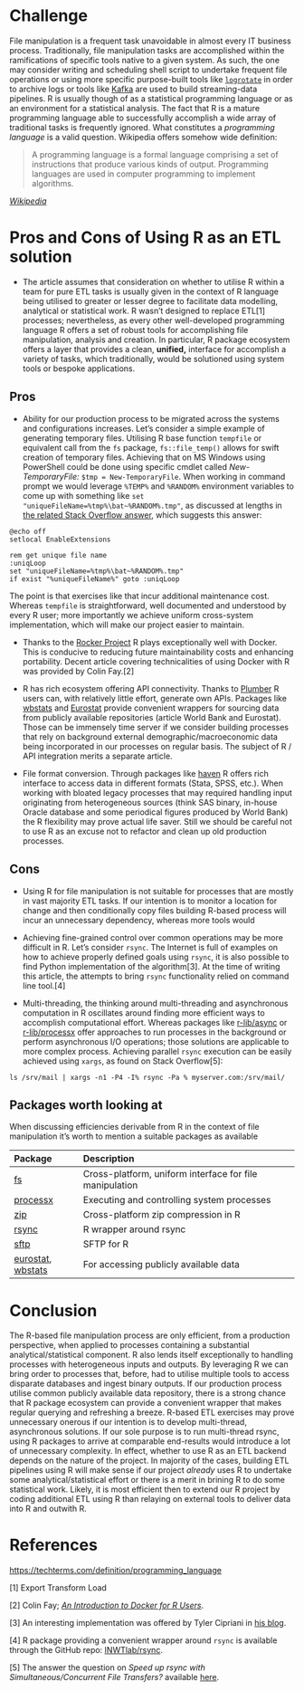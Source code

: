 # Challenge

File manipulation is a frequent task unavoidable in almost every IT
business process. Traditionally, file manipulation tasks are
accomplished within the ramifications of specific tools native to a
given system. As such, the one may consider writing and scheduling shell
script to undertake frequent file operations or using more specific
purpose-built tools like
[`logrotate`](https://linux.die.net/man/8/logrotate) in order to archive
logs or tools like
[Kafka](https://kafka.apache.org/20/documentation.html) are used to
build streaming-data pipelines. R is usually though of as a statistical
programming language or as an environment for a statistical analysis.
The fact that R is a mature programming language able to successfully
accomplish a wide array of traditional tasks is frequently ignored. What
constitutes a *programming language* is a valid question. Wikipedia
offers somehow wide definition:

> A programming language is a formal language comprising a set of
> instructions that produce various kinds of output. Programming
> languages are used in computer programming to implement algorithms.

[*Wikipedia*](https://en.wikipedia.org/wiki/Programming_language)

# Pros and Cons of Using R as an ETL solution

- The article assumes that consideration on whether to utilise R within
  a team for pure ETL tasks is usually given in the context of R
  language being utilised to greater or lesser degree to facilitate data
  modelling, analytical or statistical work. R wasn’t designed to
  replace ETL[1] processes; nevertheless, as every other well-developed
  programming language R offers a set of robust tools for accomplishing
  file manipulation, analysis and creation. In particular, R package
  ecosystem offers a layer that provides a clean, **unified,** interface
  for accomplish a variety of tasks, which traditionally, would be
  solutioned using system tools or bespoke applications.

## Pros

- Ability for our production process to be migrated across the systems
  and configurations increases. Let’s consider a simple example of
  generating temporary files. Utilising R base function `tempfile` or
  equivalent call from the `fs` package, `fs::file_temp()` allows for
  swift creation of temporary files. Achieving that on MS Windows using
  PowerShell could be done using specific cmdlet called
  *New-TemporaryFile:* `$tmp = New-TemporaryFile`. When working in
  command prompt we would leverage `%TEMP%` and `%RANDOM%` environment
  variables to come up with something like
  `set "uniqueFileName=%tmp%\bat~%RANDOM%.tmp"`, as discussed at lengths
  in [the related Stack Overflow
  answer](https://stackoverflow.com/a/32109191/1655567), which suggests
  this answer:

<!-- -->

    @echo off
    setlocal EnableExtensions

    rem get unique file name 
    :uniqLoop
    set "uniqueFileName=%tmp%\bat~%RANDOM%.tmp"
    if exist "%uniqueFileName%" goto :uniqLoop

The point is that exercises like that incur additional maintenance cost.
Whereas `tempfile` is straightforward, well documented and understood by
every R user; more importantly we achieve uniform cross-system
implementation, which will make our project easier to maintain.

- Thanks to the [Rocker Project](https://www.rocker-project.org) R plays
  exceptionally well with Docker. This is conducive to reducing future
  maintainability costs and enhancing portability. Decent article
  covering technicalities of using Docker with R was provided by Colin
  Fay.[2]

- R has rich ecosystem offering API connectivity. Thanks to
  [Plumber](https://www.rplumber.io) R users can, with relatively little
  effort, generate own APIs. Packages like
  [wbstats](https://github.com/gshs-ornl/wbstats) and
  [Eurostat](https://github.com/rOpenGov/eurostat) provide convenient
  wrappers for sourcing data from publicly available repositories
  (article World Bank and Eurostat). Those can be immensely time server
  if we consider building processes that rely on background external
  demographic/macroeconomic data being incorporated in our processes on
  regular basis. The subject of R / API integration merits a separate
  article.

- File format conversion. Through packages like
  [haven](https://haven.tidyverse.org/) R offers rich interface to
  access data in different formats (Stata, SPSS, etc.). When working
  with bloated legacy processes that may required handling input
  originating from heterogeneous sources (think SAS binary, in-house
  Oracle database and some periodical figures produced by World Bank)
  the R flexibility may prove actual life saver. Still we should be
  careful not to use R as an excuse not to refactor and clean up old
  production processes.

## Cons

- Using R for file manipulation is not suitable for processes that are
  mostly in vast majority ETL tasks. If our intention is to monitor a
  location for change and then conditionally copy files building R-based
  process will incur an unnecessary dependency, whereas more tools would

- Achieving fine-grained control over common operations may be more
  difficult in R. Let’s consider `rsync`. The Internet is full of
  examples on how to achieve properly defined goals using `rsync`, it is
  also possible to find Python implementation of the algorithm[3]. At
  the time of writing this article, the attempts to bring `rsync`
  functionality relied on command line tool.[4]

- Multi-threading, the thinking around multi-threading and asynchronous
  computation in R oscillates around finding more efficient ways to
  accomplish computational effort. Whereas packages like
  [r-lib/async](https://github.com/gaborcsardi/async) or
  [r-lib/processx](https://github.com/r-lib/processx) offer approaches
  to run processes in the background or perform asynchronous I/O
  operations; those solutions are applicable to more complex process.
  Achieving parallel `rsync` execution can be easily achieved using
  `xargs`, as found on Stack Overflow[5]:

<!-- -->

    ls /srv/mail | xargs -n1 -P4 -I% rsync -Pa % myserver.com:/srv/mail/

## Packages worth looking at

When discussing efficiencies derivable from R in the context of file
manipulation it’s worth to mention a suitable packages as available

<table>
<colgroup>
<col style="width: 24%" />
<col style="width: 75%" />
</colgroup>
<thead>
<tr>
<th style="text-align: left;">Package</th>
<th style="text-align: left;">Description</th>
</tr>
</thead>
<tbody>
<tr>
<td style="text-align: left;"><a
href="https://github.com/r-lib/fs">fs</a></td>
<td style="text-align: left;">Cross-platform, uniform interface for file
manipulation</td>
</tr>
<tr>
<td style="text-align: left;"><a
href="https://github.com/r-lib/processx">processx</a></td>
<td style="text-align: left;">Executing and controlling system
processes</td>
</tr>
<tr>
<td style="text-align: left;"><a
href="https://github.com/r-lib/zip">zip</a></td>
<td style="text-align: left;">Cross-platform zip compression in R</td>
</tr>
<tr>
<td style="text-align: left;"><a
href="https://github.com/INWTlab/rsync">rsync</a></td>
<td style="text-align: left;">R wrapper around rsync</td>
</tr>
<tr>
<td style="text-align: left;"><a
href="https://github.com/stenevang/sftp/">sftp</a></td>
<td style="text-align: left;">SFTP for R</td>
</tr>
<tr>
<td style="text-align: left;"><a
href="https://ropengov.github.io/eurostat/">eurostat</a>, <a
href="https://github.com/gshs-ornl/wbstats">wbstats</a></td>
<td style="text-align: left;">For accessing publicly available data</td>
</tr>
</tbody>
</table>

# Conclusion

The R-based file manipulation process are only efficient, from a
production perspective, when applied to processes containing a
substantial analytical/statistical component. R also lends itself
exceptionally to handling processes with heterogeneous inputs and
outputs. By leveraging R we can bring order to processes that, before,
had to utilise multiple tools to access disparate databases and ingest
binary outputs. If our production process utilise common publicly
available data repository, there is a strong chance that R package
ecosystem can provide a convenient wrapper that makes regular querying
and refreshing a breeze. R-based ETL exercises may prove unnecessary
onerous if our intention is to develop multi-thread, asynchronous
solutions. If our sole purpose is to run multi-thread rsync, using R
packages to arrive at comparable end-results would introduce a lot of
unnecessary complexity. In effect, whether to use R as an ETL backend
depends on the nature of the project. In majority of the cases, building
ETL pipelines using R will make sense if our project *already* uses R to
undertake some analytical/statistical effort or there is a merit in
brining R to do some statistical work. Likely, it is most efficient then
to extend our R project by coding additional ETL using R than relaying
on external tools to deliver data into R and outwith R.

# References

<https://techterms.com/definition/programming_language>

[1] Export Transform Load

[2] Colin Fay; [*An Introduction to Docker for R
Users*](https://colinfay.me/docker-r-reproducibility/).

[3] An interesting implementation was offered by Tyler Cipriani in [his
blog](https://tylercipriani.com/blog/2017/07/09/the-rsync-algorithm-in-python/).

[4] R package providing a convenient wrapper around `rsync` is available
through the GitHub repo:
[INWTlab/rsync](https://github.com/INWTlab/rsync).

[5] The answer the question on *Speed up rsync with
Simultaneous/Concurrent File Transfers?* available
[here](https://stackoverflow.com/a/25532027/1655567).
